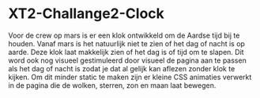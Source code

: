 # XT2-Challange2-Clock

Voor de crew op mars is er een klok ontwikkeld om de Aardse tijd bij te houden. Vanaf mars is het natuurlijk niet te zien of het dag of nacht is op aarde. Deze klok laat makkelijk zien of het dag is of tijd om te slapen. Dit word ook nog visueel gestimuleerd door visueel de pagina aan te passen als het dag of nacht is zodat je dat al gelijk kan aflezen zonder klok te kijken. Om dit minder static te maken zijn er kleine CSS animaties verwerkt in de pagina die de wolken, sterren, zon en maan laat bewegen.

